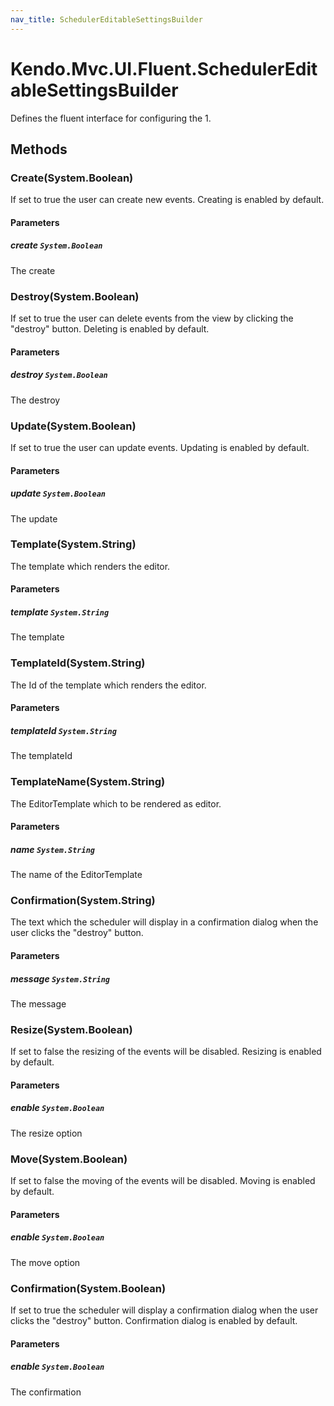 ```yaml
---
nav_title: SchedulerEditableSettingsBuilder
---
```


# Kendo.Mvc.UI.Fluent.SchedulerEditableSettingsBuilder
Defines the fluent interface for configuring the 1.




## Methods


### Create(System.Boolean)
If set to true the user can create new events. Creating is enabled by default.


#### Parameters

##### create `System.Boolean`
The create





### Destroy(System.Boolean)
If set to true the user can delete events from the view by clicking the "destroy" button. Deleting is enabled by default.


#### Parameters

##### destroy `System.Boolean`
The destroy





### Update(System.Boolean)
If set to true the user can update events. Updating is enabled by default.


#### Parameters

##### update `System.Boolean`
The update





### Template(System.String)
The template which renders the editor.


#### Parameters

##### template `System.String`
The template





### TemplateId(System.String)
The Id of the template which renders the editor.


#### Parameters

##### templateId `System.String`
The templateId





### TemplateName(System.String)
The EditorTemplate which to be rendered as editor.


#### Parameters

##### name `System.String`
The name of the EditorTemplate





### Confirmation(System.String)
The text which the scheduler will display in a confirmation dialog when the user clicks the "destroy" button.


#### Parameters

##### message `System.String`
The message





### Resize(System.Boolean)
If set to false the resizing of the events will be disabled. Resizing is enabled by default.


#### Parameters

##### enable `System.Boolean`
The resize option





### Move(System.Boolean)
If set to false the moving of the events will be disabled. Moving is enabled by default.


#### Parameters

##### enable `System.Boolean`
The move option





### Confirmation(System.Boolean)
If set to true the scheduler will display a confirmation dialog when the user clicks the "destroy" button. Confirmation dialog is enabled by default.


#### Parameters

##### enable `System.Boolean`
The confirmation






